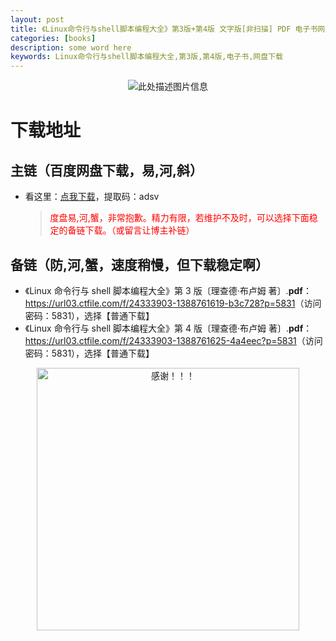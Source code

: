 ```yaml
---
layout: post
title: 《Linux命令行与shell脚本编程大全》第3版+第4版 文字版[非扫描] PDF 电子书网盘下载
categories: [books]
description: some word here
keywords: Linux命令行与shell脚本编程大全,第3版,第4版,电子书,网盘下载
---
```


<div align="center"><img src="https://qweree.cn/wp-content/uploads/2024/10/lmlhysjbbcdq.jpeg" alt="此处描述图片信息"></div>

# 下载地址

## 主链（百度网盘下载，易,河,斜）

- 看这里：[点我下载](https://pan.baidu.com/s/1iMXUbSbtZQZjDcqDmnWUyw?pwd=adsv)，提取码：adsv

  > <p style="color:red" >度盘易,河,蟹，非常抱歉。精力有限，若维护不及时，可以选择下面稳定的备链下载。（或留言让博主补链）</p>

## 备链（防,河,蟹，速度稍慢，但下载稳定啊）

- 《Linux 命令行与 shell 脚本编程大全》第 3 版〔理查德·布卢姆 著〕.**pdf**：<https://url03.ctfile.com/f/24333903-1388761619-b3c728?p=5831>（访问密码：5831），选择【普通下载】
- 《Linux 命令行与 shell 脚本编程大全》第 4 版〔理查德·布卢姆 著〕.**pdf**：<https://url03.ctfile.com/f/24333903-1388761625-4a4eec?p=5831>（访问密码：5831），选择【普通下载】

<div align="center"><img src="https://pic.imgdb.cn/item/6707df6bd29ded1a8ce37031.gif" alt="感谢！！！" width="420px" height="auto"/></div>
